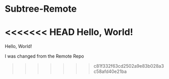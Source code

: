# Subtree-Remote

<<<<<<< HEAD
Hello, World!
=======
Hello, World!

I was changed from the Remote Repo
>>>>>>> c81f332f63cd2502a9e83b028a3c58afd40e21ba
